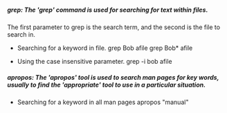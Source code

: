 ##### grep: The 'grep' command is used for searching for text within files.

The first parameter to grep is the search term, and the second is the file to search in.

- Searching for a keyword in file.
grep Bob afile
grep Bob* afile

- Using the case insensitive parameter.
grep -i bob afile

##### apropos: The 'apropos' tool is used to search man pages for key words, usually to find the 'appropriate' tool to use in a particular situation.

- Searching for a keyword in all man pages
apropos "manual"
